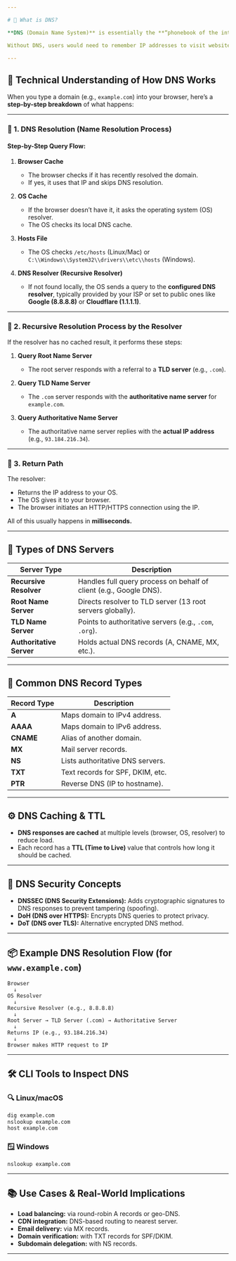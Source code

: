 ```yaml
---

# 📘 What is DNS?

**DNS (Domain Name System)** is essentially the **“phonebook of the internet.”** It translates **human-friendly domain names** like `www.google.com` into **IP addresses** like `142.250.182.132` that computers use to identify each other on the network.

Without DNS, users would need to remember IP addresses to visit websites.

---
```


## 🧠 Technical Understanding of How DNS Works

When you type a domain (e.g., `example.com`) into your browser, here’s a **step-by-step breakdown** of what happens:

---

### 🔁 1. **DNS Resolution (Name Resolution Process)**

#### Step-by-Step Query Flow:

1. **Browser Cache**

   - The browser checks if it has recently resolved the domain.
   - If yes, it uses that IP and skips DNS resolution.

2. **OS Cache**

   - If the browser doesn’t have it, it asks the operating system (OS) resolver.
   - The OS checks its local DNS cache.

3. **Hosts File**

   - The OS checks `/etc/hosts` (Linux/Mac) or `C:\\Windows\\System32\\drivers\\etc\\hosts` (Windows).

4. **DNS Resolver (Recursive Resolver)**

   - If not found locally, the OS sends a query to the **configured DNS resolver**, typically provided by your ISP or set to public ones like **Google (8.8.8.8)** or **Cloudflare (1.1.1.1)**.

---

### 📍 2. **Recursive Resolution Process by the Resolver**

If the resolver has no cached result, it performs these steps:

1. **Query Root Name Server**

   - The root server responds with a referral to a **TLD server** (e.g., `.com`).

2. **Query TLD Name Server**

   - The `.com` server responds with the **authoritative name server** for `example.com`.

3. **Query Authoritative Name Server**

   - The authoritative name server replies with the **actual IP address** (e.g., `93.184.216.34`).

---

### 🔄 3. **Return Path**

The resolver:

- Returns the IP address to your OS.
- The OS gives it to your browser.
- The browser initiates an HTTP/HTTPS connection using the IP.

All of this usually happens in **milliseconds.**

---

## 📂 Types of DNS Servers

| Server Type              | Description                                                        |
| ------------------------ | ------------------------------------------------------------------ |
| **Recursive Resolver**   | Handles full query process on behalf of client (e.g., Google DNS). |
| **Root Name Server**     | Directs resolver to TLD server (13 root servers globally).         |
| **TLD Name Server**      | Points to authoritative servers (e.g., `.com`, `.org`).            |
| **Authoritative Server** | Holds actual DNS records (A, CNAME, MX, etc.).                     |

---

## 🧾 Common DNS Record Types

| Record Type | Description                      |
| ----------- | -------------------------------- |
| **A**       | Maps domain to IPv4 address.     |
| **AAAA**    | Maps domain to IPv6 address.     |
| **CNAME**   | Alias of another domain.         |
| **MX**      | Mail server records.             |
| **NS**      | Lists authoritative DNS servers. |
| **TXT**     | Text records for SPF, DKIM, etc. |
| **PTR**     | Reverse DNS (IP to hostname).    |

---

## ⚙️ DNS Caching & TTL

- **DNS responses are cached** at multiple levels (browser, OS, resolver) to reduce load.
- Each record has a **TTL (Time to Live)** value that controls how long it should be cached.

---

## 🔐 DNS Security Concepts

- **DNSSEC (DNS Security Extensions):** Adds cryptographic signatures to DNS responses to prevent tampering (spoofing).
- **DoH (DNS over HTTPS):** Encrypts DNS queries to protect privacy.
- **DoT (DNS over TLS):** Alternative encrypted DNS method.

---

## 📦 Example DNS Resolution Flow (for `www.example.com`)

```
Browser
  ↓
OS Resolver
  ↓
Recursive Resolver (e.g., 8.8.8.8)
  ↓
Root Server → TLD Server (.com) → Authoritative Server
  ↓
Returns IP (e.g., 93.184.216.34)
  ↓
Browser makes HTTP request to IP
```

---

## 🛠️ CLI Tools to Inspect DNS

### 🔍 Linux/macOS

```bash
dig example.com
nslookup example.com
host example.com
```

### 🪟 Windows

```cmd
nslookup example.com
```

---

## 📚 Use Cases & Real-World Implications

- **Load balancing:** via round-robin A records or geo-DNS.
- **CDN integration:** DNS-based routing to nearest server.
- **Email delivery:** via MX records.
- **Domain verification:** with TXT records for SPF/DKIM.
- **Subdomain delegation:** with NS records.

---
